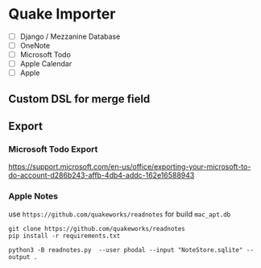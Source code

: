 # Quake Importer

- [ ] Django / Mezzanine Database
- [ ] OneNote
- [ ] Microsoft Todo
- [ ] Apple Calendar
- [ ] Apple

## Custom DSL for merge field

## Export

### Microsoft Todo Export

https://support.microsoft.com/en-us/office/exporting-your-microsoft-to-do-account-d286b243-affb-4db4-addc-162e16588943

### Apple Notes

use `https://github.com/quakeworks/readnotes` for build `mac_apt.db`

```
git clone https://github.com/quakeworks/readnotes
pip install -r requirements.txt

python3 -B readnotes.py  --user phodal --input "NoteStore.sqlite" --output .
```

